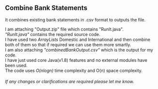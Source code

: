 ## Combine Bank Statements
It combines existing bank statements in .csv format to outputs the file. 

I am attaching "Output.zip" file which contains "RunIt.java". <br>
_"RunIt.java"_ contains the required source code. <br>
I have used two _ArrayLists_ Domestic and International and then combine both of them so that if required we can use them more smartly. <br>
I am also attaching _"combinedBankOutput.csv"_ which is the output for my code. <br>
I have just used core Java(v1.8) features and no external modules have been used. <br>
The code uses _O(nlogn)_ time complexity and O(n) space complexity. <br>


###### If any changes or clarifications are required please let me know.
